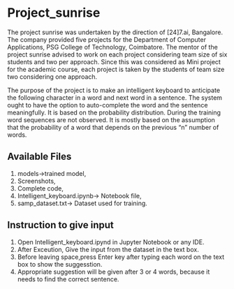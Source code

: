 # Project_sunrise

The project sunrise was undertaken by the direction of [24]7.ai, Bangalore. The company provided five projects for the Department of Computer Applications, PSG College of Technology, Coimbatore. The mentor of the project sunrise advised to work on each project considering team size of six students and two per approach. Since this was considered as Mini project for the academic course, each project is taken by the students of team size two considering one approach.

The purpose of the project is to make an intelligent keyboard to anticipate the following character in a word and next word in a sentence. The system ought to have the option to auto-complete the word and the sentence meaningfully. It is based on the probability distribution. During the training word sequences are not observed. It is mostly based on the assumption that the probability of a word that depends on the previous “n” number of words.


Available Files
---------------
1. models->trained model,
2. Screenshots,
3. Complete code,
4. Intelligent_keyboard.ipynb-> Notebook file,
5. samp_dataset.txt-> Dataset used for training.


Instruction to give input
-------------------------
1. Open Intelligent_keyboard.ipynd in Jupyter Notebook or any IDE.
2. After Exceution, Give the input from the dataset in the text box.
3. Before leaving space,press Enter key after typing each word on the text box to show the suggesstion.
4. Appropriate suggestion will be given after 3 or 4 words, because it needs to find the correct sentence.
